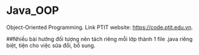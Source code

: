 # Java_OOP
Object-Oriented Programming.
Link PTIT website: https://code.ptit.edu.vn.

##Nhiều bài hướng đối tượng nên tách riêng mỗi lớp thành 1 file .java riêng biệt, tiện cho việc sửa đổi, bổ sung. 
